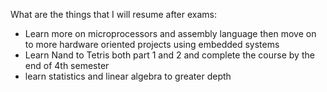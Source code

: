 What are the things that I will resume after exams: 
- Learn more on microprocessors and assembly language then move on to more hardware oriented projects using embedded systems 
- Learn Nand to Tetris both part 1 and 2 and complete the course by the end of 4th semester
- learn statistics and linear algebra to greater depth